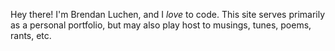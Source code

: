 Hey there! I'm Brendan Luchen, and I *love* to code. This site serves 
primarily as a personal portfolio, but may also play host to musings, 
tunes, poems, rants, etc.



